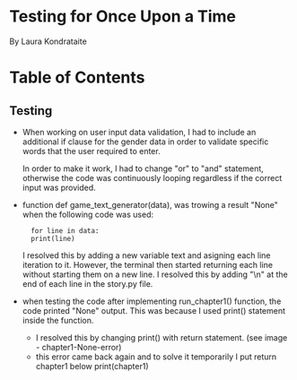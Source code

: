 # Testing for Once Upon a Time 
By Laura Kondrataite

# Table of Contents

## Testing
- When working on user input data validation, I had to include an additional if clause for the gender data in order to validate specific words that the user required to enter. 

    In order to make it work, I had to change "or" to "and" statement, otherwise the code was continuously looping regardless if the correct input was provided.

- function def game_text_generator(data), was trowing a result "None" when the following code was used:

        for line in data:
    	print(line)

    I resolved this by adding a new variable text and asigning each line iteration to it. However, the terminal then started returning each line without starting them on a new line. I resolved this by adding "\n" at the end of each line in the story.py file.

- when testing the code after implementing run_chapter1() function, the code printed "None" output. This was because I used print() statement inside the function. 
    - I resolved this by changing print() with return statement. (see image - chapter1-None-error)
    - this error came back again and to solve it temporarily I put return chapter1 below print(chapter1)